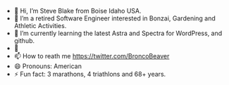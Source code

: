 - 👋 Hi, I’m Steve Blake from Boise Idaho USA.
- 👀 I’m a retired Software Engineer interested in Bonzai, Gardening and Athletic Activities. 
- 🌱 I’m currently learning the latest Astra and Spectra for WordPress, and github.
- 💞️ 
- 📫 How to reath me https://twitter.com/BroncoBeaver
- 😄 Pronouns: American
- ⚡ Fun fact: 3 marathons, 4 triathlons and 68+ years.

<!---
SyringaWebs/SyringaWebs is a ✨ special ✨ repository because its `README.md` (this file) appears on your GitHub profile.
You can click the Preview link to take a look at your changes.
--->
